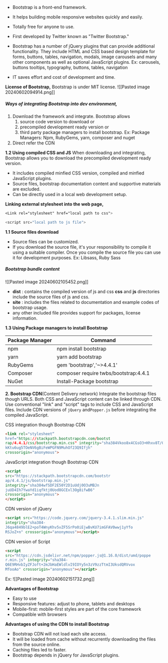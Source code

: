 - Bootstrap is a front-end framework. 
- It helps building mobile responsive websites quickly and easily. 
- Totally free for anyone to use.
- First developed by Twitter known as "Twitter Bootstrap."

- Bootstrap has a number of jQuery plugins that can provide additional functionality. They include HTML and CSS based design template for forms, buttons, tables, navigation, modals, image carousels and many other components as well as optional JavaScript plugins. 
	Ex: carousels, buttons tooltips, typography, buttons, tables, navigation
- IT saves effort and cost of development and time. 

**License of Bootstrap,**
Bootstrap is under MIT license. 
![[Pasted image 20240602094914.png]]
##### Ways of integrating Bootstrap into dev environment,
1. Download the framework and integrate.
	Bootstrap allows 
	1. source code version to download or 
	2. precompiled development ready version or 
	3. third party package managers to install bootstrap. 
	Ex: Package Managers: Npm, RubyGems, yarn, composer and nuget
2. Direct refer the CDN

**1.2 Using compiled CSS and JS**
When downloading and integrating, Bootstrap allows you to download the precompiled development ready version. 
- It includes compiled minfied CSS version, compiled and minfied JavaScript plugins. 
- Source files, bootstrap documentation content and supportive materials are excluded. 
- Can be directly used in a local web development setup.

**Linking external stylesheet into the web page,**
```css
<Link rel="stylesheet" href="local path to css">
```
```js
<script src="local path to js file">
```

**1.1 Source files download**
- Source files can be customized.
- If you download the source file, it's your responsibility to compile it using a suitable compiler. Once you compile the source file you can use it for development purposes. 
	Ex: Libsass, Ruby Sass
##### Bootstrap bundle content
![[Pasted image 20240602105452.png]]
- **dist** : contains the compiled version of js and css
	**css** and **js** directories include the source files of js and css.
- **site** : includes the files related to documentation and example codes of bootstrap usage. 
- any other included file provides support for packages, license information.

**1.3 Using Package managers to install Bootstrap**

| Package Manager | Command                               |
| --------------- | ------------------------------------- |
| npm             | npm install bootstrap                 |
| yarn            | yarn add bootstrap                    |
| RubyGems        | gem 'bootstrap','~>4.4.1'             |
| Composer        | composer require twbs/bootstrap:4.4.1 |
| NuGet           | Install-Package bootstrap             |

**2. Bootstrap CDN**(Content Delivery network)
Integrate the bootstrap files though URLS. Both CSS and JavaScript content can be linked through CDN. 
Use conventional "link" and "script" tags to include CSS and JavaScript files. Include CDN versions of `jQuery` and`Popper.js` before integrating the compiled JavaScript. 

CSS integration though Bootstrap CDN
```html
<link rel="stylesheet“ 
href="https://stackpath.bootstrapcdn.com/bootst
rap/4.4.1/css/bootstrap.min.css" integrity="sha384Vkoo8x4CGsO3+Hhxv8T/Q5PaXt
kKtu6ug5TOeNV6gBiFeWPGFN9MuhOf23Q9Ifjh" 
crossorigin="anonymous">
```
JavaScript integration though Bootstrap CDN
```html
<script 
src="https://stackpath.bootstrapcdn.com/bootstr
ap/4.4.1/js/bootstrap.min.js" 
integrity="sha384wfSDF2E50Y2D1uUdj0O3uMBJn
juUD4Ih7YwaYd1iqfktj0Uod8GCExl3Og8ifwB6" 
crossorigin="anonymous">
</script>
```
CDN version of jQuery
```html
<script src="https://code.jquery.com/jquery-3.4.1.slim.min.js" 
integrity="sha384-
J6qa4849blE2+poT4WnyKhv5vZF5SrPo0iEjwBvKU7imGFAV0wwj1yYfo
RSJoZ+n" crossorigin="anonymous"></script> 
```
CDN version of Script
```html
<script 
src="https://cdn.jsdelivr.net/npm/popper.js@1.16.0/dist/umd/poppe
r.min.js" integrity="sha384-
Q6E9RHvbIyZFJoft+2mJbHaEWldlvI9IOYy5n3zV9zzTtmI3UksdQRVvox
MfooAo" crossorigin="anonymous"></script>
```

Ex:
![[Pasted image 20240602151732.png]]

**Advantages of Bootstrap**
- Easy to use
- Responsive features: adjust to phone, tablets and desktops
- Mobile-first: mobile-first styles are part of the core framework
- Compatible with browsers

**Advantages of using the CDN to install Bootstrap**
- Bootstrap CDN will not load each site access.
- It will be loaded from cache without recurrently downloading the files from the source online.
- Caching files led to faster.
- Bootstrap depends in jQuery for JavaScript plugins. 